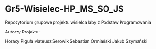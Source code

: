 # Gr5-Wisielec-HP_MS_SO_JS
Repozytorium grupowe projektu wisielca laby z Podstaw Programowania

Autorzy Projektu:

Horacy Piguła
Mateusz Serowik
Sebastian Ormiański
Jakub Szymański 
